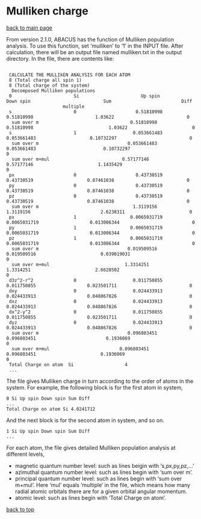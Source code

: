 # Mulliken charge

[back to main page](../../README.md)

From version 2.1.0, ABACUS has the function of Mulliken population analysis. To use this function, set ‘mulliken’ to ‘1’ in the INPUT file. After calculation, there will be an output file named mulliken.txt in the output directory. In the file, there are contents like:

```

 CALCULATE THE MULLIkEN ANALYSIS FOR EACH ATOM
 8 (Total charge all spin 1)
 8 (Total charge of the system)
  Decomposed Mulliken populations
 0                       Si                       Up spin                     Down spin                           Sum                          Diff
                     multiple
 s                       0                      0.51810998                    0.51810998                       1.03622                           0
  sum over m                                  0.51810998                    0.51810998                            1.03622                        0
 s                       1                     0.053661483                   0.053661483                    0.10732297                           0
  sum over m                                 0.053661483                   0.053661483                         0.10732297                        0
  sum over m+mul                           0.57177146                    0.57177146                        1.1435429                            0
 px                      0                      0.43730519                    0.43730519                    0.87461038                           0
 py                      0                      0.43730519                    0.43730519                    0.87461038                           0
 pz                      0                      0.43730519                    0.43730519                    0.87461038                           0
  sum over m                                   1.3119156                     1.3119156                          2.6238311                        0
 px                      1                    0.0065031719                  0.0065031719                   0.013006344                           0
 py                      1                    0.0065031719                  0.0065031719                   0.013006344                           0
 pz                      1                    0.0065031719                  0.0065031719                   0.013006344                           0
  sum over m                                 0.019509516                   0.019509516                        0.039019031                        0
  sum over m+mul                            1.3314251                     1.3314251                        2.6628502                            0
 d3z^2-r^2               0                     0.011750855                   0.011750855                   0.023501711                           0
 dxy                     0                     0.024433913                   0.024433913                   0.048867826                           0
 dxz                     0                     0.024433913                   0.024433913                   0.048867826                           0
 dx^2-y^2                0                     0.011750855                   0.011750855                   0.023501711                           0
 dyz                     0                     0.024433913                   0.024433913                   0.048867826                           0
  sum over m                                 0.096803451                   0.096803451                          0.1936069                        0
  sum over m+mul                          0.096803451                   0.096803451                        0.1936069                            0
 Total Charge on atom  Si                   4
 ...
```
The file gives Mulliken charge in turn according to the order of atoms in the system. For example, the following block is for the first atom in system,
```
0 Si Up spin Down spin Sum Diff
...
Total Charge on atom Si 4.0241712
```

And the next block is for the second atom in system, and so on.
```
1 Si Up spin Down spin Sum Diff
...
```
For each atom, the file gives detailed Mulliken population analysis at different levels,
- magnetic quantum number level: such as lines beigin with ‘s,px,py,pz,...’
- azimuthal quantum number level: such as lines begin with ‘sum over m’.
- principal quantum number level: such as lines begin with ‘sum over m+mul’. Here ‘mul’
equals ‘multiple’ in the file, which means how many radial atomic orbitals there are for a given orbital angular momentum.
- atomic level: such as lines begin with ‘Total Charge on atom’.

[back to top](#mulliken-charge)